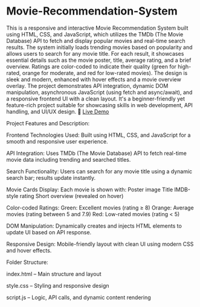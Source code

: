 # Movie-Recommendation-System 
This is a responsive and interactive Movie Recommendation System built using HTML, CSS, and
JavaScript, which utilizes the TMDb (The Movie Database) API to fetch and display popular movies
and real-time search results. The system initially loads trending movies based on popularity and
allows users to search for any movie title. For each result, it showcases essential details such as
the movie poster, title, average rating, and a brief overview. Ratings are color-coded to indicate
their quality (green for high-rated, orange for moderate, and red for low-rated movies). The design
is sleek and modern, enhanced with hover effects and a movie overview overlay. The project
demonstrates API integration, dynamic DOM manipulation, asynchronous JavaScript (using fetch and
async/await), and a responsive frontend UI with a clean layout. It's a beginner-friendly yet
feature-rich project suitable for showcasing skills in web development, API handling, and UI/UX
design. 🔗 [Live Demo](https://polapranithkumarreddy.github.io/Movie-Recommendation-System/)

Project Features and Description:

Frontend Technologies Used: Built using HTML, CSS, and JavaScript for a smooth and responsive user experience.

API Integration: Uses TMDb (The Movie Database) API to fetch real-time movie data including trending and searched titles.

Search Functionality: Users can search for any movie title using a dynamic search bar; results update instantly.

Movie Cards Display: Each movie is shown with:
Poster image
Title
IMDB-style rating
Short overview (revealed on hover)

Color-coded Ratings:
Green: Excellent movies (rating ≥ 8)
Orange: Average movies (rating between 5 and 7.9)
Red: Low-rated movies (rating < 5)

DOM Manipulation: Dynamically creates and injects HTML elements to update UI based on API response.

Responsive Design: Mobile-friendly layout with clean UI using modern CSS and hover effects.

Folder Structure:

index.html – Main structure and layout

style.css – Styling and responsive design

script.js – Logic, API calls, and dynamic content rendering

